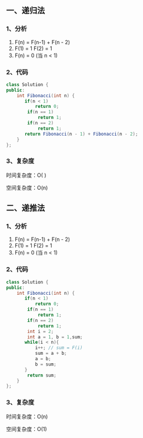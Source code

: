 ## 一、递归法

### 1、分析

1. F(n) = F(n-1) + F(n - 2)
2. F(1) = 1   F(2) = 1
3. F(n)  = 0 (当 n < 1)

### 2、代码

```java
class Solution {
public:
    int Fibonacci(int n) {
       if(n < 1)
           return 0;
        if(n == 1)
            return 1;
        if(n == 2)
            return 1;
       return Fibonacci(n - 1) + Fibonacci(n - 2);
    }
};
```

### 3、复杂度

时间复杂度：O( )

空间复杂度：O(n)

## 二、递推法

### 1、分析

1. F(n) = F(n-1) + F(n - 2)
2. F(1) = 1   F(2) = 1
3. F(n)  = 0 (当 n < 1)

### 2、代码

```java
class Solution {
public:
    int Fibonacci(int n) {
       if(n < 1)
           return 0;
        if(n == 1)
            return 1;
        if(n == 2)
            return 1;
        int i = 2;
        int a = 1, b = 1,sum;
       while(i < n){
           i++; // sum = F(i)
           sum = a + b;
           a = b;
           b = sum;
       }
        return sum;
    }
};
```

### 3、复杂度

时间复杂度：O(n)

空间复杂度：O(1)

